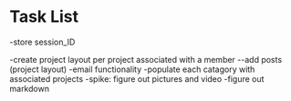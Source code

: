 <h1>Task List</h1>

-store session_ID

-create project layout per project associated with a member
	--add posts (project layout)
-email functionality
-populate each catagory with associated projects
-spike: figure out pictures and video
-figure out markdown